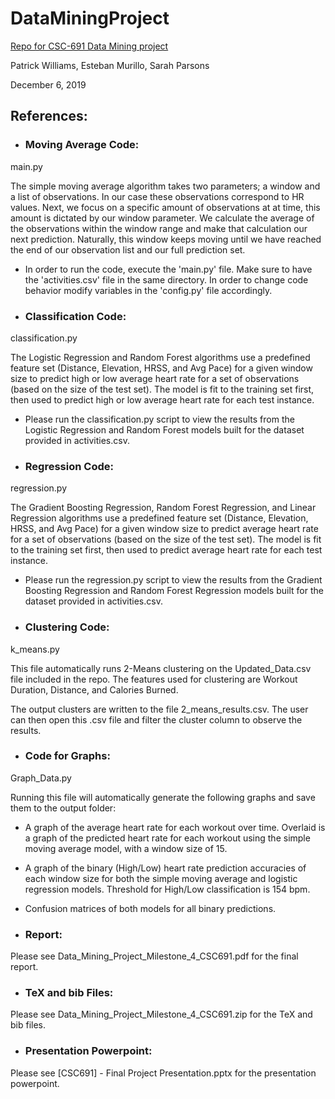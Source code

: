 # DataMiningProject
[Repo for CSC-691 Data Mining project](https://github.com/stbamb/DataMiningProject.git)

Patrick Williams, Esteban Murillo, Sarah Parsons

December 6, 2019

## References:

* ### Moving Average Code:

main.py

The simple moving average algorithm takes two parameters; a window and a list of observations. In our case these observations correspond to HR values. Next, we focus on a specific amount of observations at at time, this amount is dictated by our window parameter. We calculate the average of the observations within the window range and make that calculation our next prediction. Naturally, this window keeps moving until we have reached the end of our observation list and our full prediction set.

* In order to run the code, execute the 'main.py' file. Make sure to have the 'activities.csv' file in the same directory. In order to change code behavior modify variables in the 'config.py' file accordingly.  

* ### Classification Code:

classification.py

The Logistic Regression and Random Forest algorithms use a predefined feature set (Distance, Elevation, HRSS, and Avg Pace) for a given window size to predict high or low average heart rate for a set of observations (based on the size of the test set). The model is fit to the training set first, then used to predict high or low average heart rate for each test instance. 

* Please run the classification.py script to view the results from the Logistic Regression and Random Forest models built for the dataset provided in activities.csv.

* ### Regression Code:

regression.py

The Gradient Boosting Regression, Random Forest Regression, and Linear Regression algorithms use a predefined feature set (Distance, Elevation, HRSS, and Avg Pace) for a given window size to predict average heart rate for a set of observations (based on the size of the test set). The model is fit to the training set first, then used to predict average heart rate for each test instance. 

* Please run the regression.py script to view the results from the Gradient Boosting Regression and Random Forest Regression models built for the dataset provided in activities.csv.

* ### Clustering Code:

k_means.py

This file automatically runs 2-Means clustering on the Updated_Data.csv file included in the repo. The features used for clustering are Workout Duration, Distance, and Calories Burned.

The output clusters are written to the file 2_means_results.csv. The user can then open this .csv file and filter the cluster column to observe the results.

* ### Code for Graphs:

Graph_Data.py

Running this file will automatically generate the following graphs and save them to the output folder:
* A graph of the average heart rate for each workout over time. Overlaid is a graph of the predicted heart rate for each workout using the simple moving average model, with a window size of 15.
* A graph of the binary (High/Low) heart rate prediction accuracies of each window size for both the simple moving average and logistic regression models. Threshold for High/Low classification is 154 bpm.
* Confusion matrices of both models for all binary predictions.


* ### Report:

Please see Data_Mining_Project_Milestone_4_CSC691.pdf for the final report.

* ### TeX and bib Files:

Please see Data_Mining_Project_Milestone_4_CSC691.zip for the TeX and bib files.

* ### Presentation Powerpoint:

Please see [CSC691] - Final Project Presentation.pptx for the presentation powerpoint.
